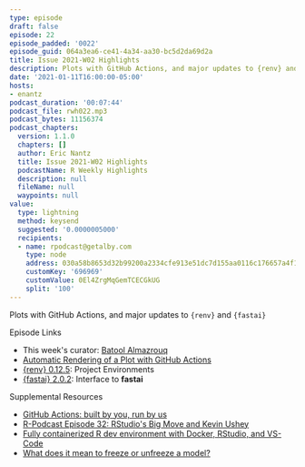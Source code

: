 ```yaml
---
type: episode
draft: false
episode: 22
episode_padded: '0022'
episode_guid: 064a3ea6-ce41-4a34-aa30-bc5d2da69d2a
title: Issue 2021-W02 Highlights
description: Plots with GitHub Actions, and major updates to {renv} and {fastai}
date: '2021-01-11T16:00:00-05:00'
hosts:
- enantz
podcast_duration: '00:07:44'
podcast_file: rwh022.mp3
podcast_bytes: 11156374
podcast_chapters:
  version: 1.1.0
  chapters: []
  author: Eric Nantz
  title: Issue 2021-W02 Highlights
  podcastName: R Weekly Highlights
  description: null
  fileName: null
  waypoints: null
value:
  type: lightning
  method: keysend
  suggested: '0.0000005000'
  recipients:
  - name: rpodcast@getalby.com
    type: node
    address: 030a58b8653d32b99200a2334cfe913e51dc7d155aa0116c176657a4f1722677a3
    customKey: '696969'
    customValue: 0El4ZrgMqGemTCECGkUG
    split: '100'
---
```

Plots with GitHub Actions, and major updates to `{renv}` and `{fastai}`

Episode Links

-   This week's curator: <a href="https://twitter.com/batool664" rel="nofollow">Batool Almazrouq</a>
-   <a href="https://amitlevinson.com/blog/automated-plot-with-github-actions" rel="nofollow">Automatic Rendering of a Plot with GitHub Actions</a>
-   <a href="https://cran.r-project.org/package=renv" rel="nofollow">{renv} 0.12.5</a>: Project Environments
-   <a href="https://cran.r-project.org/package=fastai" rel="nofollow">{fastai} 2.0.2</a>: Interface to **fastai**

Supplemental Resources

-   <a href="https://github.blog/2018-10-17-action-demos" rel="nofollow">GitHub Actions: built by you, run by us</a>
-   <a href="https://r-podcast.org/32" rel="nofollow">R-Podcast Episode 32: RStudio's Big Move and Kevin Ushey</a>
-   <a href="https://youtu.be/4wRiPG9LM3o?t=389" rel="nofollow">Fully containerized R dev environment with Docker, RStudio, and VS-Code</a>
-   <a href="https://stats.stackexchange.com/questions/393168/what-does-it-mean-to-freeze-or-unfreeze-a-model" rel="nofollow">What does it mean to freeze or unfreeze a model?</a>
